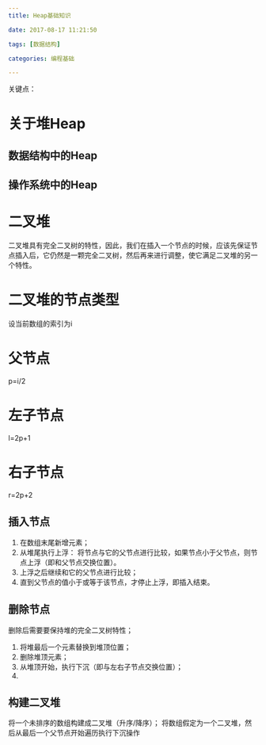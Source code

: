 ```yaml
---
title: Heap基础知识

date: 2017-08-17 11:21:50

tags: [数据结构]

categories: 编程基础

---
```

 
关键点：

<!-- more --> 
 
 # 关于堆Heap
 ## 数据结构中的Heap
 ## 操作系统中的Heap
 
 # 二叉堆
二叉堆具有完全二叉树的特性，因此，我们在插入一个节点的时候，应该先保证节点插入后，它仍然是一颗完全二叉树，然后再来进行调整，使它满足二叉堆的另一个特性。

# 二叉堆的节点类型
设当前数组的索引为i
# 父节点
p=i/2
# 左子节点
l=2p+1
# 右子节点
r=2p+2

 ## 插入节点
 1. 在数组末尾新增元素；
 2. 从堆尾执行上浮： 将节点与它的父节点进行比较，如果节点小于父节点，则节点上浮（即和父节点交换位置）。
 3. 上浮之后继续和它的父节点进行比较；
 4. 直到父节点的值小于或等于该节点，才停止上浮，即插入结束。
 
 ## 删除节点
 删除后需要要保持堆的完全二叉树特性；
 1. 将堆最后一个元素替换到堆顶位置；
 2. 删除堆顶元素；
 3. 从堆顶开始，执行下沉（即与左右子节点交换位置）；
 4. 

 ## 构建二叉堆
将一个未排序的数组构建成二叉堆（升序/降序）；
将数组假定为一个二叉堆，然后从最后一个父节点开始遍历执行下沉操作
